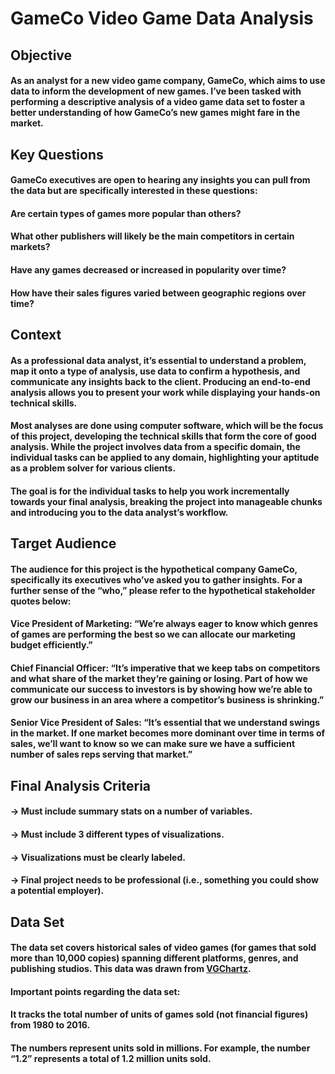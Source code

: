 # GameCo Video Game Data Analysis
## Objective
#### As an analyst for a new video game company, GameCo, which aims to use data to inform the development of new games. I’ve been tasked with performing a descriptive analysis of a video game data set to foster a better understanding of how GameCo’s new games might fare in the market.

## Key Questions
#### GameCo executives are open to hearing any insights you can pull from the data but are specifically interested in these questions:

#### Are certain types of games more popular than others?

#### What other publishers will likely be the main competitors in certain markets?

#### Have any games decreased or increased in popularity over time?

#### How have their sales figures varied between geographic regions over time?

## Context
#### As a professional data analyst, it’s essential to understand a problem, map it onto a type of analysis, use data to confirm a hypothesis, and communicate any insights back to the client. Producing an end-to-end analysis allows you to present your work while displaying your hands-on technical skills.

#### Most analyses are done using computer software, which will be the focus of this project, developing the technical skills that form the core of good analysis. While the project involves data from a specific domain, the individual tasks can be applied to any domain, highlighting your aptitude as a problem solver for various clients.

#### The goal is for the individual tasks to help you work incrementally towards your final analysis, breaking the project into manageable chunks and introducing you to the data analyst’s workflow.

## Target Audience
#### The audience for this project is the hypothetical company GameCo, specifically its executives who’ve asked you to gather insights. For a further sense of the “who,” please refer to the hypothetical stakeholder quotes below:

#### Vice President of Marketing: “We’re always eager to know which genres of games are performing the best so we can allocate our marketing budget efficiently.”

#### Chief Financial Officer: “It’s imperative that we keep tabs on competitors and what share of the market they’re gaining or losing. Part of how we communicate our success to investors is by showing how we’re able to grow our business in an area where a competitor’s business is shrinking.”

#### Senior Vice President of Sales: “It’s essential that we understand swings in the market. If one market becomes more dominant over time in terms of sales, we’ll want to know so we can make sure we have a sufficient number of sales reps serving that market.”

## Final Analysis Criteria
#### -> Must include summary stats on a number of variables.

#### -> Must include 3 different types of visualizations.

#### -> Visualizations must be clearly labeled.

#### -> Final project needs to be professional (i.e., something you could show a potential employer).

## Data Set
#### The data set covers historical sales of video games (for games that sold more than 10,000 copies) spanning different platforms, genres, and publishing studios. This data was drawn from [VGChartz](https://www.vgchartz.com/).

#### Important points regarding the data set:

#### It tracks the total number of units of games sold (not financial figures) from 1980 to 2016.

#### The numbers represent units sold in millions. For example, the number “1.2” represents a total of 1.2 million units sold.

